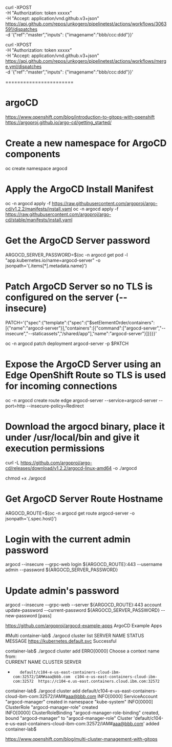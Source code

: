 curl -XPOST \
-H "Authorization: token xxxxx" \
-H "Accept: application/vnd.github.v3+json" \
https://api.github.com/repos/unkogero/pipelinetest/actions/workflows/3063591/dispatches \
-d '{"ref":"master","inputs": {"imagename":"bbb/ccc:ddd"}}'


curl -XPOST \
-H "Authorization: token xxxxx" \
-H "Accept: application/vnd.github.v3+json" \
https://api.github.com/repos/unkogero/pipelinetest/actions/workflows/merge.yml/dispatches \
-d '{"ref":"master","inputs": {"imagename":"bbb/ccc:ddd"}}'


=======================


# argoCD
https://www.openshift.com/blog/introduction-to-gitops-with-openshift
https://argoproj.github.io/argo-cd/getting_started/

# Create a new namespace for ArgoCD components

oc create namespace argocd

# Apply the ArgoCD Install Manifest

oc -n argocd apply -f https://raw.githubusercontent.com/argoproj/argo-cd/v1.2.2/manifests/install.yaml
oc -n argocd apply -f https://raw.githubusercontent.com/argoproj/argo-cd/stable/manifests/install.yaml


# Get the ArgoCD Server password

ARGOCD_SERVER_PASSWORD=$(oc -n argocd get pod -l "app.kubernetes.io/name=argocd-server" -o jsonpath='{.items[*].metadata.name}')

# Patch ArgoCD Server so no TLS is configured on the server (--insecure)

PATCH='{"spec":{"template":{"spec":{"$setElementOrder/containers":[{"name":"argocd-server"}],"containers":[{"command":["argocd-server","--insecure","--staticassets","/shared/app"],"name":"argocd-server"}]}}}}'

oc -n argocd patch deployment argocd-server -p $PATCH

# Expose the ArgoCD Server using an Edge OpenShift Route so TLS is used for incoming connections

oc -n argocd create route edge argocd-server --service=argocd-server --port=http --insecure-policy=Redirect


# Download the argocd binary, place it under /usr/local/bin and give it execution permissions

curl -L https://github.com/argoproj/argo-cd/releases/download/v1.2.2/argocd-linux-amd64 -o ./argocd

chmod +x ./argocd


# Get ArgoCD Server Route Hostname

ARGOCD_ROUTE=$(oc -n argocd get route argocd-server -o jsonpath='{.spec.host}')

# Login with the current admin password

argocd --insecure --grpc-web login ${ARGOCD_ROUTE}:443 --username admin --password ${ARGOCD_SERVER_PASSWORD}

# Update admin's password

argocd --insecure --grpc-web --server ${ARGOCD_ROUTE}:443 account update-password --current-password ${ARGOCD_SERVER_PASSWORD} --new-password [pass]


https://github.com/argoproj/argocd-example-apps
ArgoCD Example Apps




#Multi
container-lab$ ./argocd cluster list
SERVER                          NAME  STATUS      MESSAGE
https://kubernetes.default.svc        Successful  

container-lab$ ./argocd cluster add
ERRO[0000] Choose a context name from:                  
CURRENT  NAME                                                                               CLUSTER                                        SERVER
*        default/c104-e-us-east-containers-cloud-ibm-com:32572/IAM#aaa@bbb.com  c104-e-us-east-containers-cloud-ibm-com:32572  https://c104-e.us-east.containers.cloud.ibm.com:32572
container-lab$ ./argocd cluster add default/c104-e-us-east-containers-cloud-ibm-com:32572/IAM#aaa@bbb.com
INFO[0000] ServiceAccount "argocd-manager" created in namespace "kube-system" 
INFO[0000] ClusterRole "argocd-manager-role" created    
INFO[0000] ClusterRoleBinding "argocd-manager-role-binding" created, bound "argocd-manager" to "argocd-manager-role" 
Cluster 'default/c104-e-us-east-containers-cloud-ibm-com:32572/IAM#aaa@bbb.com' added
container-lab$ 


https://www.openshift.com/blog/multi-cluster-management-with-gitops
